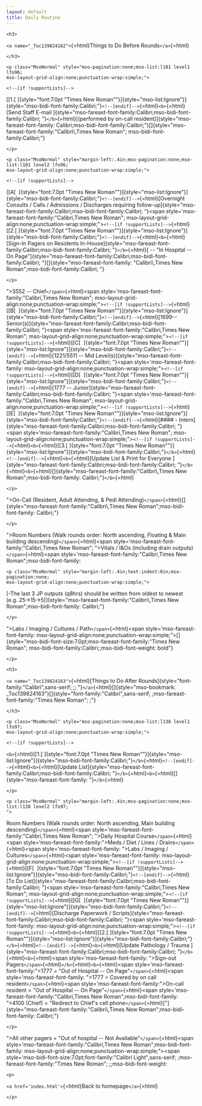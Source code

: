 ```yaml
---
layout: default
title: Daily Routine
---
```

```{=html}
<h3>
```
`<a name="_Toc139824162">`{=html}Things to Do Before Rounds`</a>`{=html}
```{=html}
</h3>
```
```{=html}
<p class="MsoNormal" style="mso-pagination:none;mso-list:l101 level1 lfo96;
mso-layout-grid-align:none;punctuation-wrap:simple;">
```
```{=html}
<!--[if !supportLists]-->
```
[[1.[ ]{style="font:7.0pt \"Times New Roman\""}]{style="mso-list:Ignore"}]{style="mso-bidi-font-family:Calibri;"}`<!--[endif]-->`{=html}`<b>`{=html}[Send Staff E-mail ]{style="mso-fareast-font-family:Calibri;mso-bidi-font-family:Calibri;
"}`</b>`{=html}[(performed
by on-call resident)]{style="mso-fareast-font-family:
Calibri;mso-bidi-font-family:Calibri;"}[]{style="mso-fareast-font-family:\"Calibri\\,Times New Roman\";
mso-bidi-font-family:Calibri;"}
```{=html}
</p>
```
```{=html}
<p class="MsoNormal" style="margin-left:.4in;mso-pagination:none;mso-list:l101 level2 lfo96;
mso-layout-grid-align:none;punctuation-wrap:simple;">
```
```{=html}
<!--[if !supportLists]-->
```
[[A[  ]{style="font:7.0pt \"Times New Roman\""}]{style="mso-list:Ignore"}]{style="mso-bidi-font-family:Calibri;"}`<!--[endif]-->`{=html}[Overnight Consults / Calls / Admissions / Discharges requiring
follow-up]{style="mso-fareast-font-family:Calibri;mso-bidi-font-family:Calibri;
"}\<span style='mso-fareast-font-family:"Calibri,Times New Roman";
mso-layout-grid-align:none;punctuation-wrap:simple;"\>`<!--[if !supportLists]-->`{=html}[[2.[ ]{style="font:7.0pt \"Times New Roman\""}]{style="mso-list:Ignore"}]{style="mso-bidi-font-family:Calibri;"}`<!--[endif]-->`{=html}`<b>`{=html}[Sign-In Pagers on Residents In-House]{style="mso-fareast-font-family:Calibri;mso-bidi-font-family:Calibri;
"}`</b>`{=html}[ -- "In Hospital -- On Page"]{style="mso-fareast-font-family:Calibri;mso-bidi-font-family:Calibri;
"}[]{style="mso-fareast-font-family:
\"Calibri\\,Times New Roman\";mso-bidi-font-family:Calibri;
"}
```{=html}
</p>
```
"\>3552 -- Chief`</span>`{=html}\<span style='mso-fareast-font-family:"Calibri,Times New Roman";
mso-layout-grid-align:none;punctuation-wrap:simple;"\>`<!--[if !supportLists]-->`{=html}[[B[  ]{style="font:7.0pt \"Times New Roman\""}]{style="mso-list:Ignore"}]{style="mso-bidi-font-family:Calibri;"}`<!--[endif]-->`{=html}[1699-- Senior(s)]{style="mso-fareast-font-family:Calibri;mso-bidi-font-family:Calibri;
"}\<span style='mso-fareast-font-family:"Calibri,Times New Roman";
mso-layout-grid-align:none;punctuation-wrap:simple;"\>`<!--[if !supportLists]-->`{=html}[[C[  ]{style="font:7.0pt \"Times New Roman\""}]{style="mso-list:Ignore"}]{style="mso-bidi-font-family:Calibri;"}`<!--[endif]-->`{=html}[1221/5511 -- Mid Level(s)]{style="mso-fareast-font-family:Calibri;mso-bidi-font-family:Calibri;
"}\<span style='mso-fareast-font-family:
mso-layout-grid-align:none;punctuation-wrap:simple;"\>`<!--[if !supportLists]-->`{=html}[[D[  ]{style="font:7.0pt \"Times New Roman\""}]{style="mso-list:Ignore"}]{style="mso-bidi-font-family:Calibri;"}`<!--[endif]-->`{=html}[1777 -- Junior]{style="mso-fareast-font-family:Calibri;mso-bidi-font-family:Calibri;
"}\<span style='mso-fareast-font-family:"Calibri,Times New Roman";
mso-layout-grid-align:none;punctuation-wrap:simple;"\>`<!--[if !supportLists]-->`{=html}[[E[  ]{style="font:7.0pt \"Times New Roman\""}]{style="mso-list:Ignore"}]{style="mso-bidi-font-family:Calibri;"}`<!--[endif]-->`{=html}[\#### - Intern]{style="mso-fareast-font-family:Calibri;mso-bidi-font-family:Calibri;
"}\<span style='mso-fareast-font-family:"Calibri,Times New Roman";
mso-layout-grid-align:none;punctuation-wrap:simple;"\>`<!--[if !supportLists]-->`{=html}`<b>`{=html}[[3.[ ]{style="font:7.0pt \"Times New Roman\""}]{style="mso-list:Ignore"}]{style="mso-bidi-font-family:Calibri;"}`</b>`{=html}`<!--[endif]-->`{=html}`<b>`{=html}[Update List & Print for Everyone ]{style="mso-fareast-font-family:Calibri;mso-bidi-font-family:Calibri;
"}`</b>`{=html}`<b>`{=html}[]{style="mso-fareast-font-family:\"Calibri\\,Times New Roman\";mso-bidi-font-family:
Calibri;"}`</b>`{=html}
```{=html}
</p>
```
"\>On-Call (Resident, Adult Attending, & Pedi Attending)`</span>`{=html}[]{style="mso-fareast-font-family:\"Calibri\\,Times New Roman\";mso-bidi-font-family:
Calibri;"}
```{=html}
</p>
```
"\>Room Numbers (Walk rounds order: North ascending, Floating &
Main building descending)`</span>`{=html}\<span style='mso-fareast-font-family:"Calibri,Times New Roman";
"\>Vitals / I&Os (including drain outputs)`</span>`{=html}\<span style='mso-fareast-font-family:"Calibri,Times New Roman";mso-bidi-font-family:
```{=html}
<p class="MsoNormal" style="margin-left:.4in;text-indent:0in;mso-pagination:none;
mso-layout-grid-align:none;punctuation-wrap:simple;">
```
[-The last 3 JP outputs (q8hrs) should
be written from oldest to newest (e.g. 25→15→5)]{style="mso-fareast-font-family:\"Calibri\\,Times New Roman\";mso-bidi-font-family:
Calibri;"}
```{=html}
</p>
```
"\>Labs / Imaging / Cultures / Path`</span>`{=html}\<span style='mso-fareast-font-family:
mso-layout-grid-align:none;punctuation-wrap:simple;"\>[]{style="mso-bidi-font-size:7.0pt;mso-fareast-font-family:\"Times New Roman\";
mso-bidi-font-family:Calibri;;mso-bidi-font-weight:
bold"}
```{=html}
</p>
```
```{=html}
<h3>
```
`<a name="_Toc139824163">`{=html}[Things to Do After Rounds]{style="font-family:\"Calibri\",sans-serif;
;;
"}`</a>`{=html}[]{style="mso-bookmark:
_Toc139824163"}[]{style="font-family:\"Calibri\",sans-serif;
;mso-fareast-font-family:\"Times New Roman\";
;"}
```{=html}
</h3>
```
```{=html}
<p class="MsoNormal" style="mso-pagination:none;mso-list:l138 level1 lfo97;
mso-layout-grid-align:none;punctuation-wrap:simple;">
```
```{=html}
<!--[if !supportLists]-->
```
`<b>`{=html}[[1.[ ]{style="font:7.0pt \"Times New Roman\""}]{style="mso-list:Ignore"}]{style="mso-bidi-font-family:Calibri;"}`</b>`{=html}`<!--[endif]-->`{=html}`<b>`{=html}[Update List]{style="mso-fareast-font-family:Calibri;mso-bidi-font-family:Calibri;
"}`</b>`{=html}`<b>`{=html}[]{style="mso-fareast-font-family:
"}`</b>`{=html}
```{=html}
</p>
```
```{=html}
<p class="MsoNormal" style="margin-left:.4in;mso-pagination:none;mso-list:l138 level2 lfo97;
">
```
Room Numbers (Walk rounds order: North ascending, Main building
descending)`</span>`{=html}\<span style='mso-fareast-font-family:"Calibri,Times New Roman";
"\>Daily Hospital Course`</span>`{=html}\<span style='mso-fareast-font-family:"\>Meds / Diet / Lines / Drains`</span>`{=html}\<span style='mso-fareast-font-family:
"\>Labs / Imaging / Cultures`</span>`{=html}\<span style='mso-fareast-font-family:
mso-layout-grid-align:none;punctuation-wrap:simple;"\>`<!--[if !supportLists]-->`{=html}[[F[  ]{style="font:7.0pt \"Times New Roman\""}]{style="mso-list:Ignore"}]{style="mso-bidi-font-family:Calibri;"}`<!--[endif]-->`{=html}[To Do List]{style="mso-fareast-font-family:Calibri;mso-bidi-font-family:Calibri;
"}\<span style='mso-fareast-font-family:"Calibri,Times New Roman";
mso-layout-grid-align:none;punctuation-wrap:simple;"\>`<!--[if !supportLists]-->`{=html}[[G[  ]{style="font:7.0pt \"Times New Roman\""}]{style="mso-list:Ignore"}]{style="mso-bidi-font-family:Calibri;"}`<!--[endif]-->`{=html}[Discharge Paperwork / Scripts]{style="mso-fareast-font-family:Calibri;mso-bidi-font-family:Calibri;
"}\<span style='mso-fareast-font-family:
mso-layout-grid-align:none;punctuation-wrap:simple;"\>`<!--[if !supportLists]-->`{=html}`<b>`{=html}[[2.[ ]{style="font:7.0pt \"Times New Roman\""}]{style="mso-list:Ignore"}]{style="mso-bidi-font-family:Calibri;"}`</b>`{=html}`<!--[endif]-->`{=html}`<b>`{=html}[Update Pathology / Trauma ]{style="mso-fareast-font-family:Calibri;mso-bidi-font-family:Calibri;
"}`</b>`{=html}`<b>`{=html}\<span style='mso-fareast-font-family:
"\>Sign-out Pagers`</span>`{=html}`</b>`{=html}`<b>`{=html}\<span style='mso-fareast-font-family:"\>1777 = "Out of Hospital -- On Page"`</span>`{=html}\<span style='mso-fareast-font-family:
"\>1777 = Covered by on call resident`</span>`{=html}\<span style='mso-fareast-font-family:"\>On-call resident = "Out of Hospital -- On Page"`</span>`{=html}\<span style='mso-fareast-font-family:"Calibri,Times New Roman";mso-bidi-font-family:
"\>4100 (Chief) = "Redirect to Chief's cell phone`</span>`{=html}["]{style="mso-fareast-font-family:\"Calibri\\,Times New Roman\";mso-bidi-font-family:
Calibri;"}
```{=html}
</p>
```
"\>All other pagers = "Out of hospital -- Not Available"`</span>`{=html}\<span style='mso-fareast-font-family:"Calibri,Times New Roman";mso-bidi-font-family:
mso-layout-grid-align:none;punctuation-wrap:simple;"\>\<span style='mso-bidi-font-size:7.0pt;font-family:"Calibri Light",sans-serif;
;mso-fareast-font-family:"Times New Roman";
;;mso-bidi-font-weight:

```{=html}
<p>
```
`<a href='index.html'>`{=html}Back to homepage`</a>`{=html}
```{=html}
</p>
```
